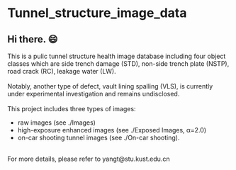 # Tunnel_structure_image_data
## Hi there. 😄
This is a pulic tunnel structure health image database including four object classes which are side trench damage (STD), non-side trench plate (NSTP), road crack (RC), leakage water (LW). <br>
<br>
Notably, another type of defect, vault lining spalling (VLS), is currently under experimental investigation and remains undisclosed. <br>
<br>
This project includes three types of images: 
* raw images (see ./Images)
* high-exposure enhanced images (see ./Exposed Images, α=2.0)
* on-car shooting tunnel images (see ./On-car shooting).
<br>
For more details, please refer to yangt@stu.kust.edu.cn 
